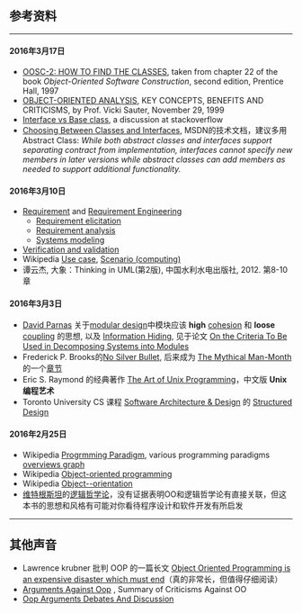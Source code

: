 参考资料 
-------

----

#### 2016年3月17日

* [OOSC-2: HOW TO FIND THE CLASSES](https://archive.eiffel.com/doc/manuals/technology/oosc/finding/page.html),  taken from chapter 22 of the book *Object-Oriented Software Construction*, second edition, Prentice Hall, 1997
* [OBJECT-ORIENTED ANALYSIS](http://www.umsl.edu/~sauterv/analysis/ooa.html), KEY CONCEPTS, BENEFITS AND CRITICISMS, by Prof. Vicki Sauter, November 29, 1999
* [Interface vs Base class](http://stackoverflow.com/questions/56867/interface-vs-base-class), a discussion at stackoverflow
* <a href="https://msdn.microsoft.com/library/ms229013(v=vs.100).aspx">Choosing
  Between Classes and Interfaces</a>, MSDN的技术文档，建议多用 Abstract
  Class: *While both abstract classes and interfaces support separating
  contract from implementation, interfaces cannot specify new members in
  later versions while abstract classes can add members as needed to
  support additional functionality.*


#### 2016年3月10日

* [Requirement](https://en.wikipedia.org/wiki/Requirement) and [Requirement Engineering](https://en.wikipedia.org/wiki/Requirements_engineering)
  - [Requirement elicitation](https://en.wikipedia.org/wiki/Requirements_elicitation)
  - [Requirement analysis](https://en.wikipedia.org/wiki/Requirements_analysis)
  - [Systems modeling](https://en.wikipedia.org/wiki/Systems_modeling)
* [Verification and validation](https://en.wikipedia.org/wiki/Verification_and_validation)
* Wikipedia [Use case](https://en.wikipedia.org/wiki/Use_case), <a href="https://en.wikipedia.org/wiki/Scenario_(computing)">Scenario (computing)</a>
* 谭云杰, 大象：Thinking in UML(第2版), 中国水利水电出版社, 2012. 第8-10章

#### 2016年3月3日


* [David Parnas](https://en.wikipedia.org/wiki/David_Parnas) 关于[modular design](https://en.wikipedia.org/wiki/Modular_design)中模块应该 **high** <a href="https://en.wikipedia.org/wiki/Cohesion_(computer_science)">cohesion</a> 和 **loose** <a href="https://en.wikipedia.org/wiki/Coupling_(computer_programming)">coupling</a> 的思想, 
以及 [Information Hiding](https://en.wikipedia.org/wiki/Information_hiding), 见于论文 [On the Criteria To Be Used in Decomposing Systems into Modules](http://www.cs.umd.edu/class/spring2003/cmsc838p/Design/criteria.pdf)
* Frederick P. Brooks的[No Silver Bullet](https://en.wikipedia.org/wiki/No_Silver_Bullet), 后来成为 [The Mythical Man-Month](https://en.wikipedia.org/wiki/The_Mythical_Man-Month)的一个[章节](http://www.cs.nott.ac.uk/~pszcah/G51ISS/Documents/NoSilverBullet.html)
* Eric S. Raymond 的经典著作 [The Art of Unix Programming](http://catb.org/esr/writings/taoup/)，中文版 **Unix编程艺术**
* Toronto University CS 课程 [Software Architecture & Design](http://www.cs.toronto.edu/~penny/teaching/csc407-02s/) 的 [Structured Design](http://www.cs.toronto.edu/~penny/teaching/csc407-02s/lectures/04structured-design.pdf)

#### 2016年2月25日

* Wikipedia [Progrmming Paradigm](https://en.wikipedia.org/wiki/Programming_paradigm),  various programming paradigms [overviews graph](images/Programming_paradigms.svg)
* Wikipedia [Object-oriented programming](https://en.wikipedia.org/wiki/Object-oriented_programming)
* Wikipedia [Object--orientation](https://en.wikipedia.org/wiki/Object-orientation)
* [维特根斯坦](https://en.wikipedia.org/wiki/Ludwig_Wittgenstein)的[逻辑哲学论](https://zh.wikipedia.org/wiki/逻辑哲学论)，没有证据表明OO和逻辑哲学论有直接关联，但这本书的思想和风格有可能对你看待程序设计和软件开发有所启发


----


其他声音
-------

* Lawrence krubner 批判 OOP 的一篇长文 [Object Oriented Programming is an expensive disaster which must
 end](http://www.smashcompany.com/technology/object-oriented-programming-is-an-expensive-disaster-which-must-end)（真的非常长，但值得仔细阅读）
* [Arguments Against Oop](http://c2.com/cgi/wiki?ArgumentsAgainstOop) , Summary of Criticisms Against OO
* [Oop Arguments Debates And Discussion](http://c2.com/cgi/wiki?OopArgumentsDebatesAndDiscussion)

